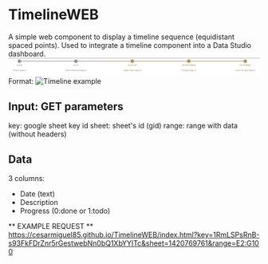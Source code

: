 # TimelineWEB
A simple web component to display a timeline sequence (equidistant spaced points).
Used to integrate a timeline component into a Data Studio dashboard.
![GitHub Logo](/example.jpg)
Format: ![Timeline example](url)

## Input: GET parameters
key: google sheet key id 
sheet: sheet's id (gid)
range: range with data (without headers)

## Data
3 columns:
- Date (text)
- Description
- Progress (0:done or 1:todo)

** EXAMPLE REQUEST **
https://cesarmiguel85.github.io/TimelineWEB/index.html?key=1RmLSPsRnB-s93FkFDrZnr5rGestwebNn0bQ1XbYYITc&sheet=1420769761&range=E2:G100
